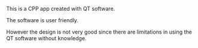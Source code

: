 This is a CPP app created with QT software. 

The software is user friendly. 

However the design is not very good since there are limitations in using the QT software without knowledge. 
